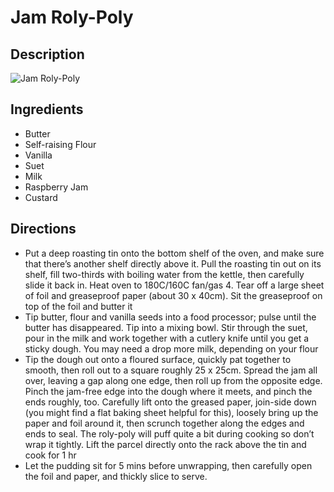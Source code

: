 # Jam Roly-Poly

## Description
![Jam Roly-Poly](https://www.themealdb.com/images/media/meals/ysqupp1511640538.jpg "Jam Roly-Poly")

## Ingredients
- Butter
- Self-raising Flour
- Vanilla
- Suet
- Milk
- Raspberry Jam
- Custard

## Directions
- Put a deep roasting tin onto the bottom shelf of the oven, and make sure that there’s another shelf directly above it. Pull the roasting tin out on its shelf, fill two-thirds with boiling water from the kettle, then carefully slide it back in. Heat oven to 180C/160C fan/gas 4. Tear off a large sheet of foil and greaseproof paper (about 30 x 40cm). Sit the greaseproof on top of the foil and butter it
- Tip butter, flour and vanilla seeds into a food processor; pulse until the butter has disappeared. Tip into a mixing bowl. Stir through the suet, pour in the milk and work together with a cutlery knife until you get a sticky dough. You may need a drop more milk, depending on your flour
- Tip the dough out onto a floured surface, quickly pat together to smooth, then roll out to a square roughly 25 x 25cm. Spread the jam all over, leaving a gap along one edge, then roll up from the opposite edge. Pinch the jam-free edge into the dough where it meets, and pinch the ends roughly, too. Carefully lift onto the greased paper, join-side down (you might find a flat baking sheet helpful for this), loosely bring up the paper and foil around it, then scrunch together along the edges and ends to seal. The roly-poly will puff quite a bit during cooking so don’t wrap it tightly. Lift the parcel directly onto the rack above the tin and cook for 1 hr
- Let the pudding sit for 5 mins before unwrapping, then carefully open the foil and paper, and thickly slice to serve.
